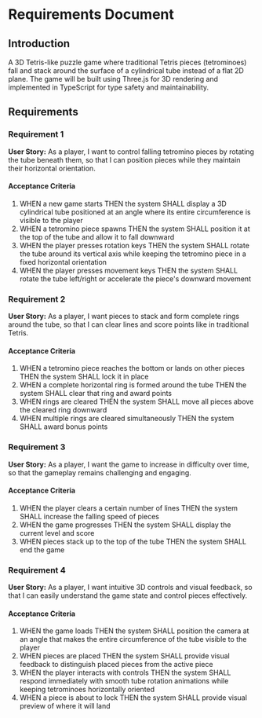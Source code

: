 # Requirements Document

## Introduction

A 3D Tetris-like puzzle game where traditional Tetris pieces (tetrominoes) fall and stack around the surface of a cylindrical tube instead of a flat 2D plane. The game will be built using Three.js for 3D rendering and implemented in TypeScript for type safety and maintainability.

## Requirements

### Requirement 1

**User Story:** As a player, I want to control falling tetromino pieces by rotating the tube beneath them, so that I can position pieces while they maintain their horizontal orientation.

#### Acceptance Criteria

1. WHEN a new game starts THEN the system SHALL display a 3D cylindrical tube positioned at an angle where its entire circumference is visible to the player
2. WHEN a tetromino piece spawns THEN the system SHALL position it at the top of the tube and allow it to fall downward
3. WHEN the player presses rotation keys THEN the system SHALL rotate the tube around its vertical axis while keeping the tetromino piece in a fixed horizontal orientation
4. WHEN the player presses movement keys THEN the system SHALL rotate the tube left/right or accelerate the piece's downward movement

### Requirement 2

**User Story:** As a player, I want pieces to stack and form complete rings around the tube, so that I can clear lines and score points like in traditional Tetris.

#### Acceptance Criteria

1. WHEN a tetromino piece reaches the bottom or lands on other pieces THEN the system SHALL lock it in place
2. WHEN a complete horizontal ring is formed around the tube THEN the system SHALL clear that ring and award points
3. WHEN rings are cleared THEN the system SHALL move all pieces above the cleared ring downward
4. WHEN multiple rings are cleared simultaneously THEN the system SHALL award bonus points

### Requirement 3

**User Story:** As a player, I want the game to increase in difficulty over time, so that the gameplay remains challenging and engaging.

#### Acceptance Criteria

1. WHEN the player clears a certain number of lines THEN the system SHALL increase the falling speed of pieces
2. WHEN the game progresses THEN the system SHALL display the current level and score
3. WHEN pieces stack up to the top of the tube THEN the system SHALL end the game

### Requirement 4

**User Story:** As a player, I want intuitive 3D controls and visual feedback, so that I can easily understand the game state and control pieces effectively.

#### Acceptance Criteria

1. WHEN the game loads THEN the system SHALL position the camera at an angle that makes the entire circumference of the tube visible to the player
2. WHEN pieces are placed THEN the system SHALL provide visual feedback to distinguish placed pieces from the active piece
3. WHEN the player interacts with controls THEN the system SHALL respond immediately with smooth tube rotation animations while keeping tetrominoes horizontally oriented
4. WHEN a piece is about to lock THEN the system SHALL provide visual preview of where it will land